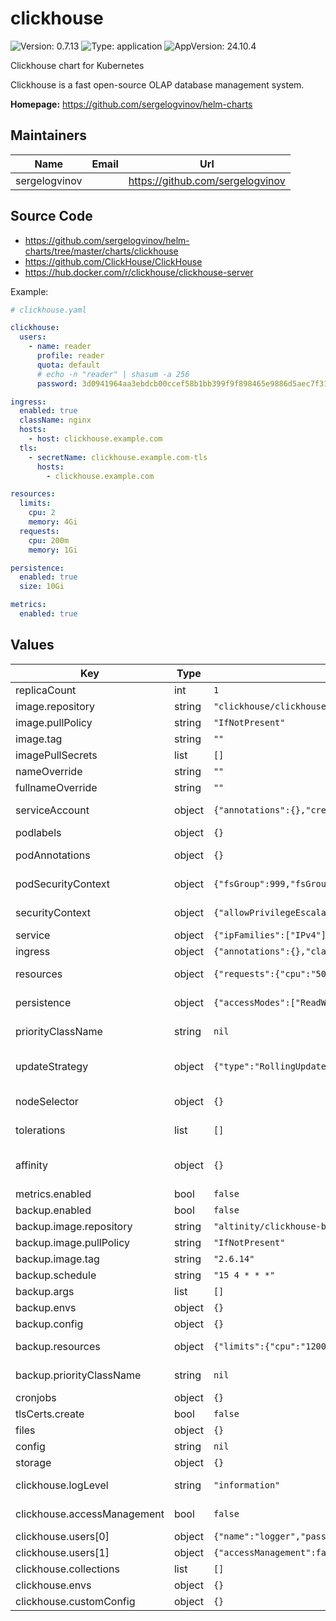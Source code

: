 # clickhouse

![Version: 0.7.13](https://img.shields.io/badge/Version-0.7.13-informational?style=flat-square) ![Type: application](https://img.shields.io/badge/Type-application-informational?style=flat-square) ![AppVersion: 24.10.4](https://img.shields.io/badge/AppVersion-24.10.4-informational?style=flat-square)

Clickhouse chart for Kubernetes

Clickhouse is a fast open-source OLAP database management system.

**Homepage:** <https://github.com/sergelogvinov/helm-charts>

## Maintainers

| Name | Email | Url |
| ---- | ------ | --- |
| sergelogvinov |  | <https://github.com/sergelogvinov> |

## Source Code

* <https://github.com/sergelogvinov/helm-charts/tree/master/charts/clickhouse>
* <https://github.com/ClickHouse/ClickHouse>
* <https://hub.docker.com/r/clickhouse/clickhouse-server>

Example:

```yaml
# clickhouse.yaml

clickhouse:
  users:
    - name: reader
      profile: reader
      quota: default
      # echo -n "reader" | shasum -a 256
      password: 3d0941964aa3ebdcb00ccef58b1bb399f9f898465e9886d5aec7f31090a0fb30

ingress:
  enabled: true
  className: nginx
  hosts:
    - host: clickhouse.example.com
  tls:
    - secretName: clickhouse.example.com-tls
      hosts:
        - clickhouse.example.com

resources:
  limits:
    cpu: 2
    memory: 4Gi
  requests:
    cpu: 200m
    memory: 1Gi

persistence:
  enabled: true
  size: 10Gi

metrics:
  enabled: true
```

## Values

| Key | Type | Default | Description |
|-----|------|---------|-------------|
| replicaCount | int | `1` |  |
| image.repository | string | `"clickhouse/clickhouse-server"` |  |
| image.pullPolicy | string | `"IfNotPresent"` |  |
| image.tag | string | `""` |  |
| imagePullSecrets | list | `[]` |  |
| nameOverride | string | `""` |  |
| fullnameOverride | string | `""` |  |
| serviceAccount | object | `{"annotations":{},"create":true,"name":""}` | Pods Service Account. ref: https://kubernetes.io/docs/tasks/configure-pod-container/configure-service-account/ |
| podlabels | object | `{}` |  |
| podAnnotations | object | `{}` | Annotations for pod. ref: https://kubernetes.io/docs/concepts/overview/working-with-objects/annotations/ |
| podSecurityContext | object | `{"fsGroup":999,"fsGroupChangePolicy":"OnRootMismatch","runAsGroup":999,"runAsNonRoot":true,"runAsUser":999}` | Pod Security Context. ref: https://kubernetes.io/docs/tasks/configure-pod-container/security-context/#set-the-security-context-for-a-pod |
| securityContext | object | `{"allowPrivilegeEscalation":false,"capabilities":{"add":[],"drop":["ALL"]},"seccompProfile":{"type":"RuntimeDefault"}}` | Container Security Context. ref: https://kubernetes.io/docs/tasks/configure-pod-container/security-context/#set-the-security-context-for-a-pod |
| service | object | `{"ipFamilies":["IPv4"],"type":"ClusterIP"}` | Service parameters ref: https://kubernetes.io/docs/user-guide/services/ |
| ingress | object | `{"annotations":{},"className":"","enabled":false,"hosts":[{"host":"chart-example.local","paths":["/clickhouse"]}],"tls":[]}` | Clickhouse ingress parameters ref: http://kubernetes.io/docs/user-guide/ingress/ |
| resources | object | `{"requests":{"cpu":"500m","memory":"512Mi"}}` | Resource requests and limits. ref: https://kubernetes.io/docs/user-guide/compute-resources/ |
| persistence | object | `{"accessModes":["ReadWriteOnce"],"annotations":{},"enabled":true,"size":"64Gi","storageClass":"local-path"}` | Persistence parameters ref: https://kubernetes.io/docs/user-guide/persistent-volumes/ |
| priorityClassName | string | `nil` | Priority Class Name ref: https://kubernetes.io/docs/concepts/configuration/pod-priority-preemption/#priorityclass |
| updateStrategy | object | `{"type":"RollingUpdate"}` | pod deployment update strategy type. ref: https://kubernetes.io/docs/concepts/workloads/controllers/deployment/#updating-a-deployment |
| nodeSelector | object | `{}` | Node labels for pod assignment. ref: https://kubernetes.io/docs/user-guide/node-selection/ |
| tolerations | list | `[]` | Tolerations for pod assignment. ref: https://kubernetes.io/docs/concepts/configuration/taint-and-toleration/ |
| affinity | object | `{}` | Affinity for pod assignment. ref: https://kubernetes.io/docs/concepts/configuration/assign-pod-node/#affinity-and-anti-affinity |
| metrics.enabled | bool | `false` |  |
| backup.enabled | bool | `false` |  |
| backup.image.repository | string | `"altinity/clickhouse-backup"` |  |
| backup.image.pullPolicy | string | `"IfNotPresent"` |  |
| backup.image.tag | string | `"2.6.14"` |  |
| backup.schedule | string | `"15 4 * * *"` |  |
| backup.args | list | `[]` |  |
| backup.envs | object | `{}` |  |
| backup.config | object | `{}` |  |
| backup.resources | object | `{"limits":{"cpu":"1200m","memory":"512Mi"},"requests":{"cpu":"500m","memory":"256Mi"}}` | Resource requests and limits. ref: https://kubernetes.io/docs/user-guide/compute-resources/ |
| backup.priorityClassName | string | `nil` | Priority Class Name ref: https://kubernetes.io/docs/concepts/configuration/pod-priority-preemption/#priorityclass |
| cronjobs | object | `{}` |  |
| tlsCerts.create | bool | `false` |  |
| files | object | `{}` |  |
| config | string | `nil` |  |
| storage | object | `{}` |  |
| clickhouse.logLevel | string | `"information"` | Clickhouse log level ref: https://clickhouse.com/docs/en/operations/server-configuration-parameters/settings#logger trace, debug, information, warning, error |
| clickhouse.accessManagement | bool | `false` | Clickhouse SQL-driven Access Control refs: https://clickhouse.com/docs/en/operations/access-rights |
| clickhouse.users[0] | object | `{"name":"logger","password":"2686af9f25e1a64f5e9f7290c7e457aa06b616fb31d2b4331ff6fa0857661cd5","profile":"default","quota":"default"}` | Clickhouse read write user |
| clickhouse.users[1] | object | `{"accessManagement":false,"name":"reader","password":"3d0941964aa3ebdcb00ccef58b1bb399f9f898465e9886d5aec7f31090a0fb30","profile":"reader","quota":"default"}` | Clickhouse read only user |
| clickhouse.collections | list | `[]` | Clickhouse named collections |
| clickhouse.envs | object | `{}` |  |
| clickhouse.customConfig | object | `{}` |  |
